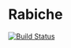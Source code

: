 # Rabiche
[![Build Status](https://travis-ci.org/IgekoSC/Rabiche.svg?branch=master)](https://travis-ci.org/IgekoSC/Rabiche)
